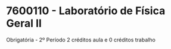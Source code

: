# 7600110 - Laboratório de Física Geral II
Obrigatória - 2º Período
2 créditos aula e 0 créditos trabalho
